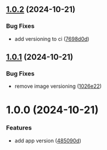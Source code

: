 ## [1.0.2](https://github.com/Khumozin/devsecops-app/compare/v1.0.1...v1.0.2) (2024-10-21)


### Bug Fixes

* add versioning to ci ([7698d0d](https://github.com/Khumozin/devsecops-app/commit/7698d0d560245742be7d10d73c1223b8223e706a))

## [1.0.1](https://github.com/Khumozin/devsecops-app/compare/v1.0.0...v1.0.1) (2024-10-21)


### Bug Fixes

* remove image versioning ([1026e22](https://github.com/Khumozin/devsecops-app/commit/1026e22348f944fa9f41f50177ba3a7757c854dd))

# 1.0.0 (2024-10-21)


### Features

* add app version ([485090d](https://github.com/Khumozin/devsecops-app/commit/485090d5c04b7c4e425ac18411a3f24f820075d6))
